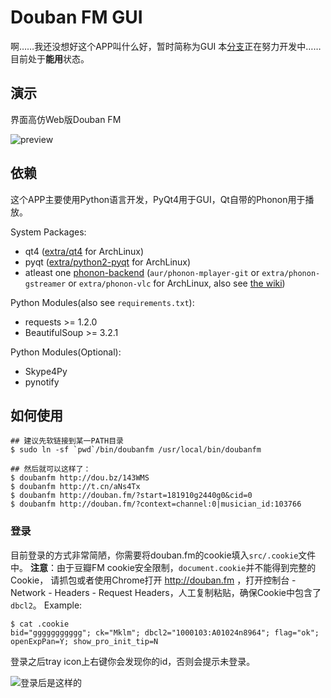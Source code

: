 # Douban FM GUI

啊……我还没想好这个APP叫什么好，暂时简称为GUI
本[分支](https://github.com/mckelvin/doubanfm-cli-for-linux/tree/gui)正在努力开发中……目前处于**能用**状态。

## 演示

界面高仿Web版Douban FM

![preview](https://github.com/mckelvin/doubanfm-cli-for-linux/raw/gui/misc/preview.png)


## 依赖

这个APP主要使用Python语言开发，PyQt4用于GUI，Qt自带的Phonon用于播放。

System Packages:

- qt4 ([extra/qt4](https://www.archlinux.org/packages/extra/x86_64/qt4/) for ArchLinux)
- pyqt ([extra/python2-pyqt](https://www.archlinux.org/packages/extra/x86_64/python2-pyqt/) for ArchLinux)
- atleast one [phonon-backend](http://zh.wikipedia.org/wiki/Phonon_(KDE)) (`aur/phonon-mplayer-git` 
or `extra/phonon-gstreamer` or `extra/phonon-vlc` for ArchLinux, 
also see [the wiki](https://wiki.archlinux.org/index.php/KDE#Which_backend_should_I_choose.3F))

Python Modules(also see `requirements.txt`):

- requests >= 1.2.0
- BeautifulSoup >= 3.2.1

Python Modules(Optional):

- Skype4Py
- pynotify

## 如何使用

    ## 建议先软链接到某一PATH目录
    $ sudo ln -sf `pwd`/bin/doubanfm /usr/local/bin/doubanfm

    ## 然后就可以这样了：
    $ doubanfm http://dou.bz/143WMS
    $ doubanfm http://t.cn/aNs4Tx
    $ doubanfm http://douban.fm/?start=181910g2440g0&cid=0
    $ doubanfm http://douban.fm/?context=channel:0|musician_id:103766

### 登录

目前登录的方式非常简陋，你需要将douban.fm的cookie填入`src/.cookie`文件中。
**注意**：由于豆瓣FM cookie安全限制，`document.cookie`并不能得到完整的Cookie，
请抓包或者使用Chrome打开 http://douban.fm ，打开控制台 - Network - Headers - Request
Headers，人工复制粘贴，确保Cookie中包含了`dbcl2`。
Example:

    $ cat .cookie 
    bid="ggggggggggg"; ck="Mklm"; dbcl2="1000103:A01024n8964"; flag="ok"; openExpPan=Y; show_pro_init_tip=N

登录之后tray icon上右键你会发现你的id，否则会提示未登录。


![登录后是这样的](https://github.com/mckelvin/doubanfm-cli-for-linux/raw/gui/misc/login.png)


